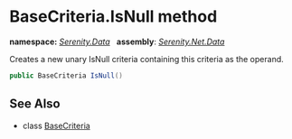 # BaseCriteria.IsNull method
**namespace:** *[Serenity.Data](../../README.md#serenity.data-namespace)*   **assembly**: *[Serenity.Net.Data](../../README.md)*

Creates a new unary IsNull criteria containing this criteria as the operand.

```csharp
public BaseCriteria IsNull()
```

## See Also

* class [BaseCriteria](../BaseCriteria.md)